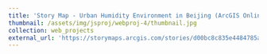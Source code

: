 ```yaml
---
title: 'Story Map - Urban Humidity Environment in Beijing (ArcGIS Online)'
thumbnail: /assets/img/jsproj/webproj-4/thumbnail.jpg
collection: web_projects
external_url: 'https://storymaps.arcgis.com/stories/d00bc8c835e4484785a2e9b3797fee9e'
---
```

